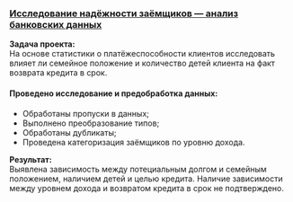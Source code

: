 ### [Исследование надёжности заёмщиков — анализ банковских данных](https://github.com/chusovalex/DataScienceProjects/blob/main/project_01/project_01_reliability_research.ipynb)

**Задача проекта:**\
На основе статистики о платёжеспособности клиентов исследовать влияет ли семейное положение и количество детей клиента на факт возврата кредита в срок.


#### Проведено исследование и предобработка данных:
- Обработаны пропуски в данных;
- Выполнено преобразование типов;
- Обработаны дубликаты;
- Проведена категоризация заёмщиков по уровню дохода.

**Результат:**\
Выявлена зависимость между потециальным долгом и семейным положением, наличием детей и целью кредита. Наличие зависимости между уровнем дохода и возвратом кредита в срок не подтверждено.
